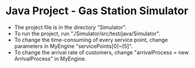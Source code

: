 # Java Project - Gas Station Simulator

- The project file is in the directory "Simulator".
- To run the project, run "./Simulator/src/test/java/Simulator".
- To change the time-consuming of every service point, change parameters in MyEngine "servicePoints[0]~[5]".
- To change the arrival rate of customers, change "arrivalProcess = new ArrivalProcess" in MyEngine.





